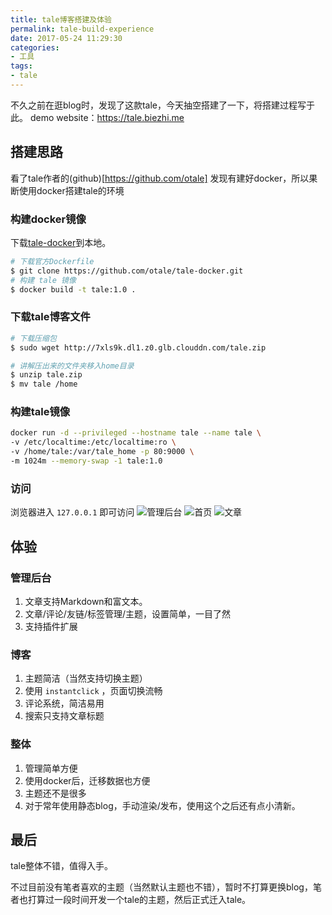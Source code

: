 ```yaml
---
title: tale博客搭建及体验
permalink: tale-build-experience
date: 2017-05-24 11:29:30
categories:
- 工具
tags:
- tale
---
```

不久之前在逛blog时，发现了这款tale，今天抽空搭建了一下，将搭建过程写于此。
demo website：https://tale.biezhi.me

## 搭建思路
看了tale作者的(github)[https://github.com/otale] 发现有建好docker，所以果断使用docker搭建tale的环境

### 构建docker镜像
下载[tale-docker](https://github.com/otale/tale-docker)到本地。
```bash
# 下载官方Dockerfile
$ git clone https://github.com/otale/tale-docker.git
# 构建 tale 镜像
$ docker build -t tale:1.0 .
```

### 下载tale博客文件
```bash
# 下载压缩包
$ sudo wget http://7xls9k.dl1.z0.glb.clouddn.com/tale.zip

# 讲解压出来的文件夹移入home目录
$ unzip tale.zip
$ mv tale /home
```

### 构建tale镜像
```bash
docker run -d --privileged --hostname tale --name tale \
-v /etc/localtime:/etc/localtime:ro \
-v /home/tale:/var/tale_home -p 80:9000 \
-m 1024m --memory-swap -1 tale:1.0
```

### 访问
浏览器进入 `127.0.0.1` 即可访问
![管理后台](http://img.xiangzhangshugongyi.com/FtwT7OgspZR3YjpJhH5VSuUmnLjP.png)
![首页](http://img.xiangzhangshugongyi.com/FnFBhuwvQ4atG2F2ahdj5PSFF3eL.png)
![文章](http://img.xiangzhangshugongyi.com/Fg1891hUmEATDbFDBgdBsncb4U1U.png)

## 体验
### 管理后台
1. 文章支持Markdown和富文本。
2. 文章/评论/友链/标签管理/主题，设置简单，一目了然
3. 支持插件扩展

### 博客
1. 主题简洁（当然支持切换主题）
2. 使用 `instantclick` ，页面切换流畅
3. 评论系统，简洁易用
4. 搜索只支持文章标题

### 整体
1. 管理简单方便
2. 使用docker后，迁移数据也方便
3. 主题还不是很多
4. 对于常年使用静态blog，手动渲染/发布，使用这个之后还有点小清新。

## 最后
tale整体不错，值得入手。

不过目前没有笔者喜欢的主题（当然默认主题也不错），暂时不打算更换blog，笔者也打算过一段时间开发一个tale的主题，然后正式迁入tale。
